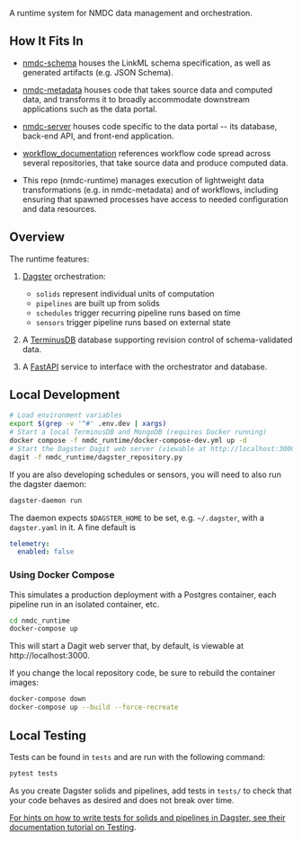 A runtime system for NMDC data management and orchestration.

## How It Fits In

* [nmdc-schema](https://github.com/microbiomedata/nmdc-schema/)
houses the LinkML schema specification, as well as generated artifacts (e.g. JSON Schema).

* [nmdc-metadata](https://github.com/microbiomedata/nmdc-metadata)
houses code that takes source data and computed data,
and transforms it to broadly accommodate downstream applications such as the data portal.

* [nmdc-server](https://github.com/microbiomedata/nmdc-server)
houses code specific to the data portal -- its database, back-end API, and front-end application.

* [workflow_documentation](https://nmdc-workflow-documentation.readthedocs.io/en/latest/index.html)
references workflow code spread across several repositories, that take source data and produce computed data.

* This repo (nmdc-runtime) manages execution of lightweight data transformations (e.g. in nmdc-metadata) and of workflows,
including ensuring that spawned processes have access to needed configuration and data resources.

## Overview

The runtime features:

1. [Dagster](https://docs.dagster.io/concepts) orchestration:
    - `solids` represent individual units of computation
    - `pipelines` are built up from solids
    - `schedules` trigger recurring pipeline runs based on time
    - `sensors` trigger pipeline runs based on external state

2. A [TerminusDB](https://terminusdb.com/) database supporting revision control of schema-validated
data.
   
3. A [FastAPI](https://fastapi.tiangolo.com/) service to interface with the orchestrator and
database.

## Local Development

```bash
# Load environment variables
export $(grep -v '^#' .env.dev | xargs)
# Start a local TerminusDB and MongoDB (requires Docker running)
docker compose -f nmdc_runtime/docker-compose-dev.yml up -d
# Start the Dagster Dagit web server (viewable at http://localhost:3000)
dagit -f nmdc_runtime/dagster_repository.py
```

If you are also developing schedules or sensors, you will need to also run the dagster daemon:

```bash
dagster-daemon run
```

The daemon expects `$DAGSTER_HOME` to be set, e.g. `~/.dagster`, with a `dagster.yaml` in it. A fine
default is
```yaml
telemetry:
  enabled: false
```

### Using Docker Compose

This simulates a production deployment with a Postgres container, each pipeline run in an isolated
container, etc.

```bash
cd nmdc_runtime
docker-compose up
```

This will start a Dagit web server that, by default, is viewable at http://localhost:3000.

If you change the local repository code, be sure to rebuild the container images:
```bash
docker-compose down
docker-compose up --build --force-recreate
```

## Local Testing

Tests can be found in `tests` and are run with the following command:

```bash
pytest tests
```

As you create Dagster solids and pipelines, add tests in `tests/` to check that your
code behaves as desired and does not break over time.

[For hints on how to write tests for solids and pipelines in Dagster, see their documentation tutorial on Testing](https://docs.dagster.io/tutorial/testable).
